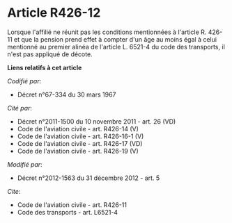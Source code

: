 # Article R426-12

Lorsque l'affilié ne réunit pas les conditions mentionnées à l'article R. 426-11 et que la pension prend effet à compter d'un
âge au moins égal à celui mentionné au premier alinéa de l'article L. 6521-4 du code des transports, il n'est pas appliqué de
décote.

**Liens relatifs à cet article**

_Codifié par_:

  - Décret n°67-334 du 30 mars 1967

_Cité par_:

  - Décret n°2011-1500 du 10 novembre 2011 - art. 26 (VD)
  - Code de l'aviation civile - art. R426-14 (V)
  - Code de l'aviation civile - art. R426-16-1 (V)
  - Code de l'aviation civile - art. R426-17 (VD)
  - Code de l'aviation civile - art. R426-19 (V)

_Modifié par_:

  - Décret n°2012-1563 du 31 décembre 2012 - art. 5

_Cite_:

  - Code de l'aviation civile - art. R426-11
  - Code des transports - art. L6521-4
